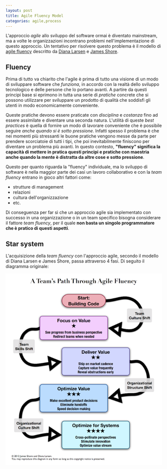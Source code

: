 ```yaml
---
layout: post
title: Agile Fluency Model
categories: agile,process
---
```


L'approccio *agile* allo sviluppo del software ormai è diventato mainstream, ma a volte le organizzazioni incontrano problemi nell'implementazione di questo approccio. Un tentativo per risolvere questo problema è il modello di [agile fluency][agile-fluency] descritto da [Diana Larsen](http://futureworksconsulting.com/) e [James Shore](http://jamesshore.com/).

Fluency
-------
Prima di tutto va chiarito che l'agile è prima di tutto una visione di un modo di sviluppare software che *funziona*, in accordo con la realtà dello sviluppo tecnologico e delle persone che lo portano avanti. A partire da questi principi base si eprimono in tutta una serie di *pratiche* concrete che si possono utilizzare per sviluppare un prodotto di qualità che soddisfi gli utenti in modo economicamente conveniente.

Queste pratiche devono essere praticate con *disciplina* e *costanza* fino ad essere assimilate e diventare una seconda natura. L'utilità di queste *best practices* è quella di fornire un modo di lavorare conveniente che è possibile seguire *anche quando si è sotto pressione*. Infatti spesso il problema è che nei momenti più stressanti le buone pratiche vengono messe da parte per prendere scorciatoie di tutti i tipi, che poi inevitabilmente finiscono per diventare un problema più avanti. In questo contesto, **"fluency" significa la capacità di mettere in pratica questi principi e pratiche con maestria anche quando la mente è distratta da altre cose e sotto pressione**.

Questo per quanto riguarda la "fluency" individuale, ma lo sviluppo di software è nella maggior parte dei casi un lavoro collaborativo e con la *team fluency* entrano in gioco altri fattori come:

- strutture di management
- relazioni
- cultura dell'organizzazione
- etc.

Di conseguenza per far sì che un approccio agile sia implementato con successo in una organizzazione o in un team specifico bisogna considerare il fattore *team fluency*, per il quale **non basta un singolo programmatore che è pratico di questi aspetti**.

Star system
-----------
L'acquisizione della *team fluency* con l'approccio agile, secondo il modello di Diana Larsen e James Shore, passa attraverso 4 fasi. Di seguito il diagramma originale:

![A Team's Path Through Agile Fluency](/images/agile-fluency-path.png)

[agile-fluency]: http://martinfowler.com/articles/agileFluency.html
